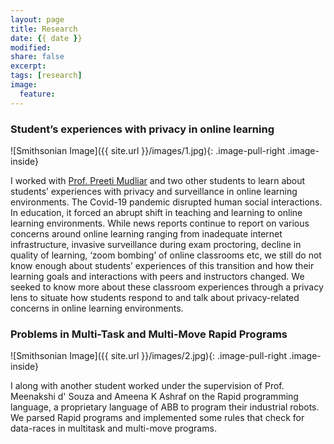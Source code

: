 ```yaml
---
layout: page
title: Research
date: {{ date }}
modified:
share: false
excerpt:
tags: [research]
image:
  feature:
---
```


### Student’s experiences with privacy in online learning

![Smithsonian Image]({{ site.url }}/images/1.jpg){: .image-pull-right .image-inside}



I worked with <a href="https://preetimudliar.work//"> Prof. Preeti Mudliar</a> and two other students to learn about students’ experiences with privacy and surveillance in online learning environments. The Covid-19 pandemic disrupted human social interactions. In education, it forced an abrupt shift in teaching and learning to online learning environments. While news reports continue to report on various concerns around online learning ranging from inadequate internet infrastructure, invasive surveillance during exam proctoring, decline in quality of learning, ‘zoom bombing’ of online classrooms etc, we still do not know enough about students’ experiences of this transition and how their learning goals and interactions with peers and instructors changed. We seeked to know more about these classroom experiences through a privacy lens to situate how students respond to and talk about privacy-related concerns in online learning environments. 












<!-- Tensor factorizations are widely used in the literature to model, approximate, and compress high dimensional data for which low-rank assumptions hold.
Many high dimensional real-world data can naturally be expressed as sparse tensors; thereby can be analyzed using tensor factorization.

I am particularly interested in providing high performance parallel sparse tensor factorization kernels to scale such analysis to thousands of processors.
I focus on shared and distributed memory parallel algorithms, tensor data structures for computational and memory efficiency, computational techniques to reduce the amount of computations, and tiling, reordering, partitioning strategies to improve efficiency and scalability of our implementations. In our recent work, we parallalized CANDECOMP/PARAFAC (CP) and Tucker decomposition algorithms, and achieved **up to 700x speedup** using 2048 cores.
We implemented these algorithms in our templated C++ library **HyperTensor**, which uses OpenMP and MPI for shared and distributed memory parallelism (will be available soon). -->

###  Problems in Multi-Task and Multi-Move Rapid Programs

![Smithsonian Image]({{ site.url }}/images/2.jpg){: .image-pull-right .image-inside}



I along with another student worked under the supervision of Prof. Meenakshi d' Souza and Ameena K Ashraf on the Rapid programming language, a proprietary language of ABB to program their industrial robots. We parsed Rapid programs and implemented some rules that check for data-races in multitask and multi-move
programs.
